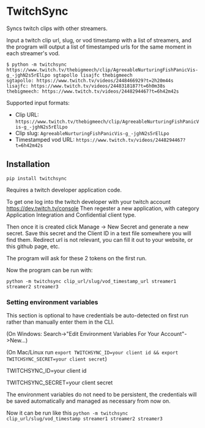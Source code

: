 # TwitchSync

Syncs twitch clips with other streamers. 

Input a twitch clip url, slug, or vod timestamp with a list of streamers, and the program will output a list of timestamped urls for the same moment in each streamer's vod.

```
$ python -m twitchsync https://www.twitch.tv/thebigmeech/clip/AgreeableNurturingFishPanicVis-g_-jghN2s5rElLpo sgtapollo lisajfc thebigmeech
sgtapollo: https://www.twitch.tv/videos/2448466929?t=2h20m44s
lisajfc: https://www.twitch.tv/videos/2448318187?t=6h0m38s
thebigmeech: https://www.twitch.tv/videos/2448294467?t=6h42m42s
```

Supported input formats:
- Clip URL: `https://www.twitch.tv/thebigmeech/clip/AgreeableNurturingFishPanicVis-g_-jghN2s5rElLpo`
- Clip slug: `AgreeableNurturingFishPanicVis-g_-jghN2s5rElLpo`
- Timestamped vod URL: `https://www.twitch.tv/videos/2448294467?t=6h42m42s`

## Installation
`pip install twitchsync`

Requires a twitch developer application code. 

To get one log into the twitch developer with your twitch account https://dev.twitch.tv/console Then regester a new application, with category Application Integration and Confidential client type. 

Then once it is created click Manage -> New Secret and generate a new secret. Save this secret and the Client ID in a text file somewhere you will find them. Redirect url is not relevant, you can fill it out to your website, or this github page, etc.

The program will ask for these 2 tokens on the first run.

Now the program can be run with:

`python -m twitchsync clip_url/slug/vod_timestamp_url streamer1 streamer2 streamer3`

### Setting environment variables

This section is optional to have credentials be auto-detected on first run rather than manually enter them in the CLI.


(On Windows: Search->"Edit Environment Variables For Your Account"->New...)

(On Mac/Linux run `export TWITCHSYNC_ID=your client id && export TWITCHSYNC_SECRET=your client secret`)

TWITCHSYNC_ID=your client id

TWITCHSYNC_SECRET=your client secret

The environment variables do not need to be persistent, the credentials will be saved automatically and managed as necessary from now on.

Now it can be run like this `python -m twitchsync clip_url/slug/vod_timestamp streamer1 streamer2 streamer3`
